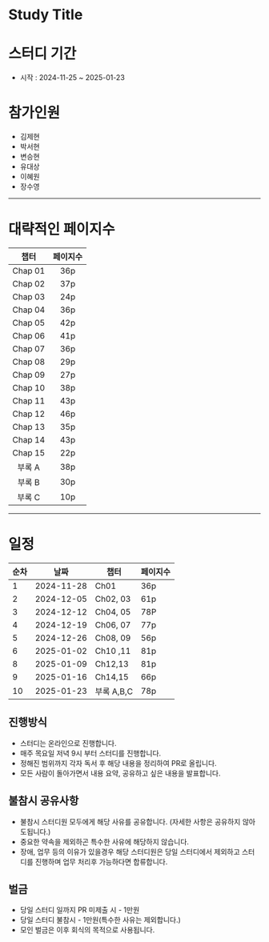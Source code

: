 # Study Title

# 스터디 기간

- 시작 : 2024-11-25 ~ 2025-01-23

# 참가인원

- 김제현
- 박서현
- 변승현
- 유대상
- 이혜원
- 장수영

---

# 대략적인 페이지수

|  챕터   | 페이지수 |
| :-----: | :------: |
| Chap 01 |   36p    |
| Chap 02 |   37p    |
| Chap 03 |   24p    |
| Chap 04 |   36p    |
| Chap 05 |   42p    |
| Chap 06 |   41p    |
| Chap 07 |   36p    |
| Chap 08 |   29p    |
| Chap 09 |   27p    |
| Chap 10 |   38p    |
| Chap 11 |   43p    |
| Chap 12 |   46p    |
| Chap 13 |   35p    |
| Chap 14 |   43p    |
| Chap 15 |   22p    |
| 부록 A  |   38p    |
| 부록 B  |   30p    |
| 부록 C  |   10p    |

---

# 일정

| 순차 | 날짜       | 챕터       | 페이지수 |
| ---- | ---------- | ---------- | -------- |
| 1    | 2024-11-28 | Ch01       | 36p      |
| 2    | 2024-12-05 | Ch02, 03   | 61p      |
| 3    | 2024-12-12 | Ch04, 05   | 78P      |
| 4    | 2024-12-19 | Ch06, 07   | 77p      |
| 5    | 2024-12-26 | Ch08, 09   | 56p      |
| 6    | 2025-01-02 | Ch10 ,11   | 81p      |
| 8    | 2025-01-09 | Ch12,13    | 81p      |
| 9    | 2025-01-16 | Ch14,15    | 66p      |
| 10   | 2025-01-23 | 부록 A,B,C | 78p      |

## 진행방식

- 스터디는 온라인으로 진행합니다.
- 매주 목요일 저녁 9시 부터 스터디를 진행합니다.
- 정해진 범위까지 각자 독서 후 해당 내용을 정리하여 PR로 올립니다.
- 모든 사람이 돌아가면서 내용 요약, 공유하고 싶은 내용을 발표합니다.

## 불참시 공유사항

- 불참시 스터디원 모두에게 해당 사유를 공유합니다. (자세한 사항은 공유하지 않아도됩니다.)
- 중요한 약속을 제외하곤 특수한 사유에 해당하지 않습니다.
- 장애, 업무 등의 이유가 있을경우 해당 스터디원은 당일 스터디에서 제외하고 스터디를 진행하며 업무 처리후 가능하다면 합류합니다.

## 벌금

- 당일 스터디 일까지 PR 미제출 시 - 1만원
- 당일 스터디 불참시 - 1만원(특수한 사유는 제외합니다.)
- 모인 벌금은 이후 회식의 목적으로 사용됩니다.
